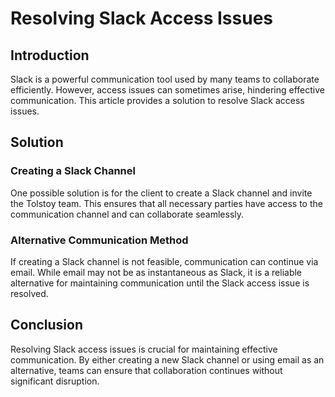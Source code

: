 # Resolving Slack Access Issues

## Introduction

Slack is a powerful communication tool used by many teams to collaborate efficiently. However, access issues can sometimes arise, hindering effective communication. This article provides a solution to resolve Slack access issues.

## Solution

### Creating a Slack Channel

One possible solution is for the client to create a Slack channel and invite the Tolstoy team. This ensures that all necessary parties have access to the communication channel and can collaborate seamlessly.

### Alternative Communication Method

If creating a Slack channel is not feasible, communication can continue via email. While email may not be as instantaneous as Slack, it is a reliable alternative for maintaining communication until the Slack access issue is resolved.

## Conclusion

Resolving Slack access issues is crucial for maintaining effective communication. By either creating a new Slack channel or using email as an alternative, teams can ensure that collaboration continues without significant disruption.
